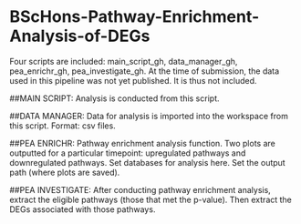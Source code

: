 # BScHons-Pathway-Enrichment-Analysis-of-DEGs

Four scripts are included: main_script_gh, data_manager_gh, pea_enrichr_gh, pea_investigate_gh.
At the time of submission, the data used in this pipeline was not yet published. It is thus not included.

##MAIN SCRIPT:
Analysis is conducted from this script. 

##DATA MANAGER:
Data for analysis is imported into the workspace from this script. Format: csv files.

##PEA ENRICHR:
Pathway enrichment analysis function. Two plots are outputted for a particular timepoint: upregulated pathways and downregulated pathways.
Set databases for analysis here. Set the output path (where plots are saved).

##PEA INVESTIGATE:
After conducting pathway enrichment analysis, extract the eligible pathways (those that met the p-value). Then extract the DEGs associated with those pathways.
